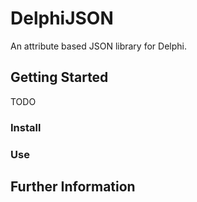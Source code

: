 # DelphiJSON
An attribute based JSON library for Delphi.

## Getting Started
TODO

### Install

### Use


## Further Information


